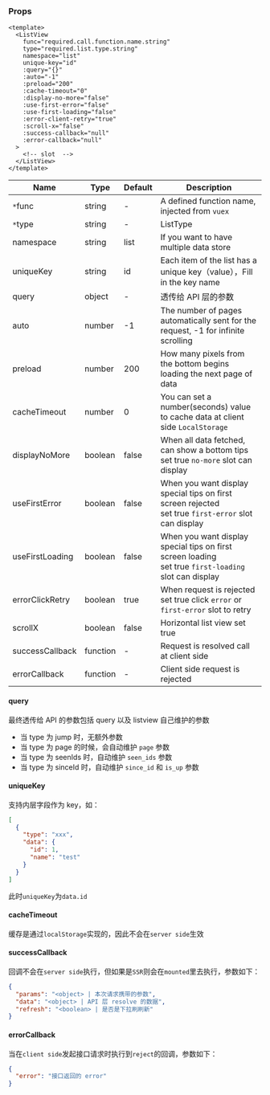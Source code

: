### Props

```vue
<template>
  <ListView
    func="required.call.function.name.string"
    type="required.list.type.string"
    namespace="list"
    unique-key="id"
    :query="{}"
    :auto="-1"
    :preload="200"
    :cache-timeout="0"
    :display-no-more="false"
    :use-first-error="false"
    :use-first-loading="false"
    :error-client-retry="true"
    :scroll-x="false"
    :success-callback="null"
    :error-callback="null"
  >
    <!-- slot  -->
  </ListView>
</template>
```


| Name | Type | Default | Description |
| --- | --- | --- | ---- |
| `*`func | string | - | A defined function name, injected from `vuex` |
| `*`type | string | - | ListType |
| namespace | string | list | If you want to have multiple data store |
| uniqueKey | string | id | Each item of the list has a unique key（value），Fill in the key name |
| query | object | - | 透传给 API 层的参数 |
| auto | number | -1 | The number of pages automatically sent for the request, -1 for infinite scrolling |
| preload | number | 200 | How many pixels from the bottom begins loading the next page of data |
| cacheTimeout | number | 0 | You can set a number(seconds) value to cache data at client side `LocalStorage` |
| displayNoMore | boolean | false | When all data fetched, can show a bottom tips <br> set true `no-more` slot can display |
| useFirstError | boolean | false | When you want display special tips on first screen rejected <br> set true `first-error` slot can display | 
| useFirstLoading | boolean | false | When you want display special tips on first screen loading <br> set true `first-loading` slot can display |
| errorClickRetry | boolean | true | When request is rejected <br> set true click `error` or `first-error` slot to retry |
| scrollX | boolean | false | Horizontal list view set true  |
| successCallback | function | - | Request is resolved call at client side |
| errorCallback | function | - | Client side request is rejected |

#### query
最终透传给 API 的参数包括 query 以及 listview 自己维护的参数
- 当 type 为 jump 时，无额外参数
- 当 type 为 page 的时候，会自动维护 `page` 参数
- 当 type 为 seenIds 时，自动维护 `seen_ids` 参数
- 当 type 为 sinceId 时，自动维护 `since_id` 和 `is_up` 参数

#### uniqueKey
支持内层字段作为 key，如：
```json
[
  {
    "type": "xxx",
    "data": {
      "id": 1,
      "name": "test"
    }
  }
]
```
此时`uniqueKey`为`data.id`

#### cacheTimeout
缓存是通过`localStorage`实现的，因此不会在`server side`生效

#### successCallback
回调不会在`server side`执行，但如果是`SSR`则会在`mounted`里去执行，参数如下：
```json
{
  "params": "<object> | 本次请求携带的参数",
  "data": "<object> | API 层 resolve 的数据",
  "refresh": "<boolean> | 是否是下拉刷刷新"
}
```

#### errorCallback
当在`client side`发起接口请求时执行到`reject`的回调，参数如下：
```json
{
  "error": "接口返回的 error"
}
```
